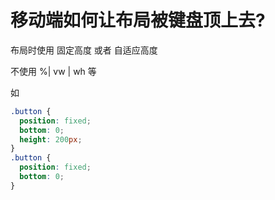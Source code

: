 # 移动端如何让布局被键盘顶上去? 

布局时使用 固定高度 或者 自适应高度

不使用 %| vw | wh 等

如
```css
.button {
  position: fixed;
  bottom: 0;
  height: 200px;
}
.button {
  position: fixed;
  bottom: 0;
}
```
